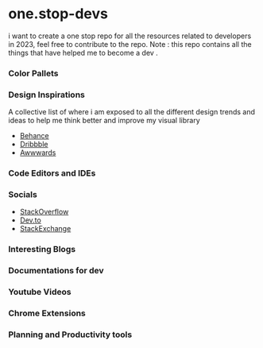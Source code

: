 # one.stop-devs
i want to create a one stop repo for all the resources related to developers in 2023, feel free to contribute to the repo. Note : this repo contains all the things that have helped me to become a dev .

### Color Pallets
### Design Inspirations 
A collective list of where i am exposed to all the different design trends and ideas to help me think better and improve my visual library
- [Behance](https://www.behance.net/)
- [Dribbble](https://dribbble.com/)
- [Awwwards](https://www.awwwards.com/)
### Code Editors and IDEs 
### Socials
- [StackOverflow](https://stackoverflow.com/)
- [Dev.to](https://dev.to/)
- [StackExchange](https://stackexchange.com/)
### Interesting Blogs
### Documentations for dev
### Youtube Videos 
### Chrome Extensions 
### Planning and Productivity tools


 

